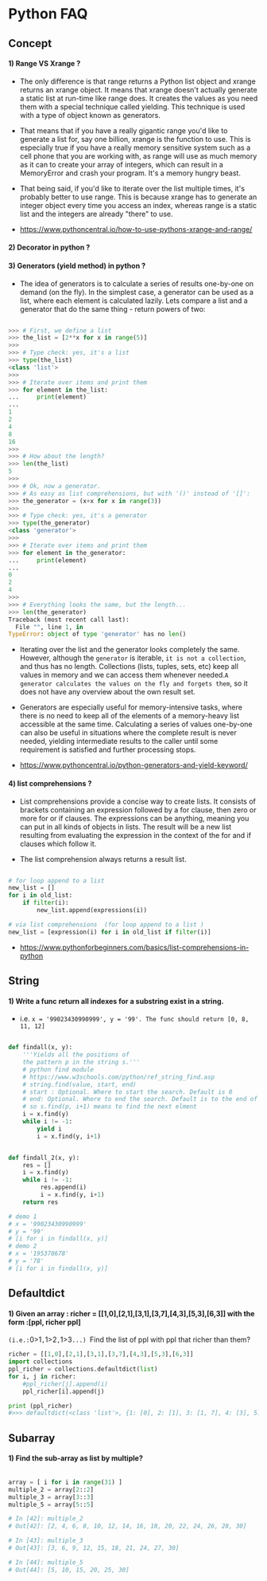 # Python FAQ

## Concept 

#### 1) Range VS Xrange ?

- The only difference is that range returns a Python list object and xrange returns an xrange object. It means that xrange doesn't actually generate a static list at run-time like range does. It creates the values as you need them with a special technique called yielding. This technique is used with a type of object known as generators.  

- That means that if you have a really gigantic range you'd like to generate a list for, say one billion, xrange is the function to use. This is especially true if you have a really memory sensitive system such as a cell phone that you are working with, as range will use as much memory as it can to create your array of integers, which can result in a MemoryError and crash your program. It's a memory hungry beast.

- That being said, if you'd like to iterate over the list multiple times, it's probably better to use range. This is because xrange has to generate an integer object every time you access an index, whereas range is a static list and the integers are already "there" to use.

- https://www.pythoncentral.io/how-to-use-pythons-xrange-and-range/

#### 2) Decorator in python ?

#### 3) Generators (yield method) in python ?

- The idea of generators is to calculate a series of results one-by-one on demand (on the fly). In the simplest case, a generator can be used as a list, where each element is calculated lazily. Lets compare a list and a generator that do the same thing - return powers of two:

```python 

>>> # First, we define a list
>>> the_list = [2**x for x in range(5)]
>>>
>>> # Type check: yes, it's a list
>>> type(the_list)
<class 'list'>
>>>
>>> # Iterate over items and print them
>>> for element in the_list:
...     print(element)
...
1
2
4
8
16
>>>
>>> # How about the length?
>>> len(the_list)
5
>>>
>>> # Ok, now a generator.
>>> # As easy as list comprehensions, but with '()' instead of '[]':
>>> the_generator = (x+x for x in range(3))
>>>
>>> # Type check: yes, it's a generator
>>> type(the_generator)
<class 'generator'>
>>>
>>> # Iterate over items and print them
>>> for element in the_generator:
...     print(element)
...
0
2
4
>>>
>>> # Everything looks the same, but the length...
>>> len(the_generator)
Traceback (most recent call last):
  File "", line 1, in
TypeError: object of type 'generator' has no len()

```

- Iterating over the list and the generator looks completely the same. However, although the `generator` is iterable, `it is not a collection`, and thus has no length. Collections (lists, tuples, sets, etc) keep all values in memory and we can access them whenever needed.`A generator calculates the values on the fly and forgets them`, so it does not have any overview about the own result set.

- Generators are especially useful for memory-intensive tasks, where there is no need to keep all of the elements of a memory-heavy list accessible at the same time. Calculating a series of values one-by-one can also be useful in situations where the complete result is never needed, yielding intermediate results to the caller until some requirement is satisfied and further processing stops.

- https://www.pythoncentral.io/python-generators-and-yield-keyword/

#### 4) list comprehensions ?

- List comprehensions provide a concise way to create lists.  It consists of brackets containing an expression followed by a for clause, then
zero or more for or if clauses. The expressions can be anything, meaning you can
put in all kinds of objects in lists.  The result will be a new list resulting from evaluating the expression in the context of the for and if clauses which follow it. 

- The list comprehension always returns a result list. 

```python

# for loop append to a list 
new_list = []
for i in old_list:
    if filter(i):
        new_list.append(expressions(i))

# via list comprehensions  (for loop append to a list )
new_list = [expression(i) for i in old_list if filter(i)]

```

- https://www.pythonforbeginners.com/basics/list-comprehensions-in-python

## String 

#### 1) Write a func return all indexes for a substring exist in a string. 
- i.e. `x = '99023430990999', y = '99'. The func should return [0, 8, 11, 12]`

```python 

def findall(x, y):
    '''Yields all the positions of
    the pattern p in the string s.'''
    # python find module 
    # https://www.w3schools.com/python/ref_string_find.asp
    # string.find(value, start, end)
    # start : Optional. Where to start the search. Default is 0
    # end: Optional. Where to end the search. Default is to the end of the string
    # so s.find(p, i+1) means to find the next elment 
    i = x.find(y)
    while i != -1:
        yield i
        i = x.find(y, i+1)


def findall_2(x, y):
    res = []
    i = x.find(y)
    while i != -1:
         res.append(i)
         i = x.find(y, i+1)
    return res 

# demo 1 
# x = '99023430990999'
# y = '99'
# [i for i in findall(x, y)]
# demo 2 
# x = '195378678'
# y = '78'
# [i for i in findall(x, y)]

```
## Defaultdict 

#### 1) Given an array : richer = [[1,0],[2,1],[3,1],[3,7],[4,3],[5,3],[6,3]] with the form :[ppl, richer ppl]
`(i.e.:`0>1`,`1>2`,`1>3`...) `Find the list 
of ppl with ppl that richer than them?

```python 
richer = [[1,0],[2,1],[3,1],[3,7],[4,3],[5,3],[6,3]]
import collections 
ppl_richer = collections.defaultdict(list)
for i, j in richer:
    #ppl_richer[j].append(i)
    ppl_richer[i].append(j)

print (ppl_richer)
#>>> defaultdict(<class 'list'>, {1: [0], 2: [1], 3: [1, 7], 4: [3], 5: [3], 6: [3]})


```

## Subarray 
#### 1) Find the sub-array as list by multiple?

```python

array = [ i for i in range(31) ]
multiple_2 = array[2::2]
multiple_3 = array[3::3]
multiple_5 = array[5::5]

# In [42]: multiple_2
# Out[42]: [2, 4, 6, 8, 10, 12, 14, 16, 18, 20, 22, 24, 26, 28, 30]

# In [43]: multiple_3
# Out[43]: [3, 6, 9, 12, 15, 18, 21, 24, 27, 30]

# In [44]: multiple_5
# Out[44]: [5, 10, 15, 20, 25, 30]

```



